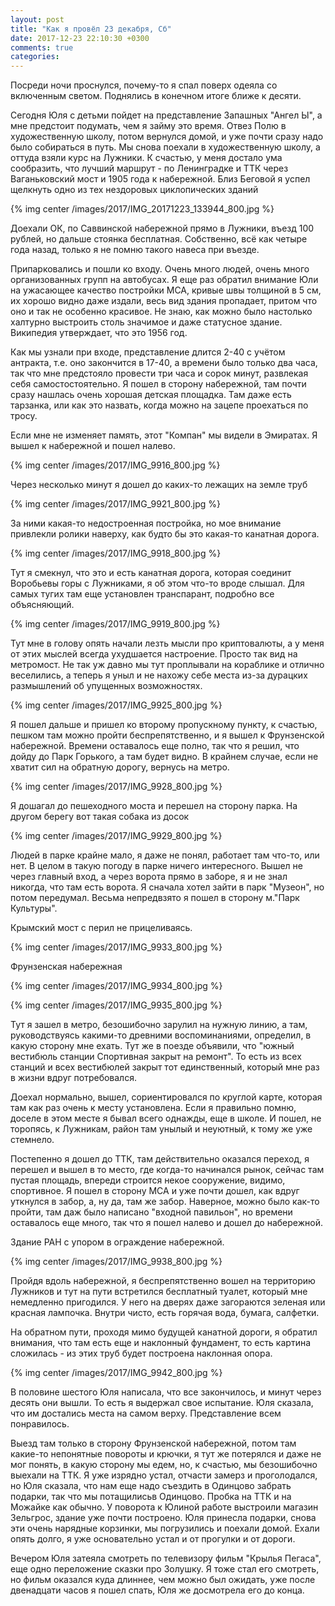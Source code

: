 ```yaml
---
layout: post
title: "Как я провёл 23 декабря, Сб"
date: 2017-12-23 22:10:30 +0300
comments: true
categories: 
---
```

Посреди ночи проснулся, почему-то я спал поверх одеяла со включенным светом. Поднялись в конечном итоге ближе к десяти. 

Сегодня Юля с детьми пойдет на представление Запашных "Ангел Ы", а мне предстоит подумать, чем я займу это время. Отвез Полю в художественную школу, потом вернулся домой, и уже почти сразу надо было собираться в путь. Мы снова поехали в художественную школу, а оттуда взяли курс на Лужники. К счастью, у меня достало ума сообразить, что лучший маршрут - по Ленинградке и ТТК через Ваганьковский мост и 1905 года к набережной. Близ Беговой я успел щелкнуть одно из тех нездоровых циклопических зданий

{% img center /images/2017/IMG_20171223_133944_800.jpg %}

Доехали ОК, по Саввинской набережной прямо в Лужники, въезд 100 рублей, но дальше стоянка бесплатная. Собственно, всё как четыре года назад, только я не помню такого навеса при въезде.

Припарковались и пошли ко входу. Очень много людей, очень много организованных групп на автобусах. Я еще раз обратил внимание Юли на ужасающее качество постройки МСА, кривые швы толщиной в 5 см, их хорошо видно даже издали, весь вид здания пропадает, притом что оно и так не особенно красивое. Не знаю, как можно было настолько халтурно выстроить столь значимое и даже статусное здание. Википедия утверждает, что это 1956 год.

Как мы узнали при входе, представление длится 2-40 с учётом антракта, т.е. оно закончится в 17-40, а времени было только два часа, так что мне предстояло провести три часа и сорок минут, развлекая себя самостостоятельно. Я пошел в сторону набережной, там почти сразу нашлась очень хорошая детская площадка. Там даже есть тарзанка, или как это назвать, когда можно на зацепе проехаться по тросу.

Если мне не изменяет память, этот "Компан" мы видели в Эмиратах. Я вышел к набережной и пошел налево. 

{% img center /images/2017/IMG_9916_800.jpg %}

Через несколько минут я дошел до каких-то лежащих на земле труб

{% img center /images/2017/IMG_9921_800.jpg %}

За ними какая-то недостроенная постройка, но мое внимание привлекли ролики наверху, как будто бы это какая-то канатная дорога. 

{% img center /images/2017/IMG_9918_800.jpg %}

Тут я смекнул, что это и есть канатная дорога, которая соединит Воробьевы горы с Лужниками, я об этом что-то вроде слышал. Для самых тугих там еще установлен транспарант, подробно все объясняющий. 

{% img center /images/2017/IMG_9919_800.jpg %}

Тут мне в голову опять начали лезть мысли про криптовалюты, а у меня от этих мыслей всегда ухудшается настроение. Просто так вид на метромост. Не так уж давно мы тут проплывали на кораблике и отлично веселились, а теперь я уныл и не нахожу себе места из-за дурацких размышлений об упущенных возможностях.

{% img center /images/2017/IMG_9925_800.jpg %}

Я пошел дальше и пришел ко второму пропускному пункту, к счастью, пешком там можно пройти беспрепятственно, и я вышел к Фрунзенской набережной. Времени оставалось еще полно, так что я решил, что дойду до Парк Горького, а там будет видно. В крайнем случае, если не хватит сил на обратную дорогу, вернусь на метро.

{% img center /images/2017/IMG_9928_800.jpg %}

Я дошагал до пешеходного моста и перешел на сторону парка. На другом берегу вот такая собака из досок

{% img center /images/2017/IMG_9929_800.jpg %}
 
Людей в парке крайне мало, я даже не понял, работает там что-то, или нет. В целом в такую погоду в парке ничего интересного. Вышел не через главный вход, а через ворота прямо в заборе, я и не знал никогда, что там есть ворота. Я сначала хотел зайти в парк "Музеон", но потом передумал. Весьма непредвзято я пошел в сторону м."Парк Культуры".

Крымский мост с перил не прицеливаясь.

{% img center /images/2017/IMG_9933_800.jpg %}

Фрунзенская набережная

{% img center /images/2017/IMG_9934_800.jpg %}

{% img center /images/2017/IMG_9935_800.jpg %}

Тут я зашел в метро, безошибочно зарулил на нужную линию, а там, руководствуясь какими-то древними воспоминаниями, определил, в какую сторону мне ехать. Тут же в поезде объявили, что "южный вестибюль станции Спортивная закрыт на ремонт". То есть из всех станций и всех вестибюлей закрыт тот единственный, который мне раз в жизни вдруг потребовался.

Доехал нормально, вышел, сориентировался по круглой карте, которая там как раз очень к месту установлена. Если я правильно помню, доселе в этом месте я бывал всего однажды, еще в школе. И пошел, не торопясь, к Лужникам, район там унылый и неуютный, к тому же уже стемнело.

Постепенно я дошел до ТТК, там действительно оказался переход, я перешел и вышел в то место, где когда-то начинался рынок, сейчас там пустая площадь, впереди строится некое сооружение, видимо, спортивное. Я пошел в сторону МСА и уже почти дошел, как вдруг уткнулся в забор, а, ну да, там же забор. Наверное, можно было как-то пройти, там даж было написано "входной павильон", но времени оставалось еще много, так что я пошел налево и дошел до набережной. 

Здание РАН с упором в ограждение набережной.

{% img center /images/2017/IMG_9938_800.jpg %}

Пройдя вдоль набережной, я беспрепятственно вошел на территорию Лужников и тут на пути встретился бесплатный туалет, который мне немедленно пригодился. У него на дверях даже загораются зеленая или красная лампочка. Внутри чисто, есть горячая вода, бумага, салфетки.

На обратном пути, проходя мимо будущей канатной дороги, я обратил внимания, что там есть еще и наклонный фундамент, то есть картина сложилась - из этих труб будет построена наклонная опора.

{% img center /images/2017/IMG_9942_800.jpg %}

В половине шестого Юля написала, что все закончилось, и минут через десять они вышли. То есть я выдержал свое испытание. Юля сказала, что им достались места на самом верху. Представление всем понравилось.

Выезд там только в сторону Фрунзенской набережной, потом там какие-то непонятные повороты и крючки, я тут же потерялся и даже не мог понять, в какую сторону мы едем, но, к счастью, мы безошибочно выехали на ТТК. Я уже изрядно устал, отчасти замерз и проголодался, но Юля сказала, что нам еще надо съездить в Одинцово забрать подарки, так что мы потащилисьв Одинцово. Пробка на ТТК и на Можайке как обычно. У поворота к Юлиной работе выстроили магазин Зельгрос, здание уже почти построено. Юля принесла подарки, снова эти очень нарядные корзинки, мы погрузились и поехали домой. Ехали опять долго, я уже основательно устал и от прогулки и от дороги.
 
Вечером Юля затеяла смотреть по телевизору фильм "Крылья Пегаса", еще одно переложение сказки про Золушку. Я тоже стал его смотреть, но фильм оказался куда длиннее, чем можно был ожидать, уже после двенадцати часов я пошел спать, Юля же досмотрела его до конца.